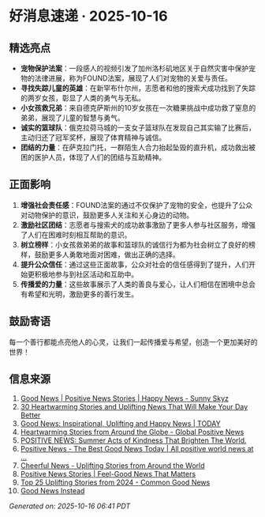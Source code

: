 # 好消息速递 · 2025-10-16

## 精选亮点
- **宠物保护法案**：一段感人的视频引发了加州洛杉矶地区关于自然灾害中保护宠物的法律进展，称为FOUND法案，展现了人们对宠物的关爱与责任。
- **寻找失踪儿童的英雄**：在新罕布什尔州，志愿者和他的搜索犬成功找到了失踪的两岁女孩，彰显了人类的勇气与无私。
- **小女孩救兄弟**：来自德克萨斯州的10岁女孩在一次糖果挑战中成功救了窒息的弟弟，展现了儿童的智慧与勇气。
- **诚实的篮球队**：俄克拉荷马城的一支女子篮球队在发现自己其实输了比赛后，主动归还了冠军奖杯，展现了体育精神与诚信。
- **团结的力量**：在萨克拉门托，一群陌生人合力抬起坠毁的直升机，成功救出被困的医护人员，体现了人们的团结与互助精神。

## 正面影响
1. **增强社会责任感**：FOUND法案的通过不仅保护了宠物的安全，也提升了公众对动物保护的意识，鼓励更多人关注和关心身边的动物。
2. **激励社区团结**：志愿者与搜索犬的成功故事激励了更多人参与社区服务，增强了人们在困难时刻相互帮助的意识。
3. **树立榜样**：小女孩救弟弟的故事和篮球队的诚信行为都为社会树立了良好的榜样，鼓励更多人勇敢地面对困难，做出正确的选择。
4. **提升公众信任**：通过这些正面故事，公众对社会的信任感得到了提升，人们开始更积极地参与到社区活动和互助中。
5. **传播爱的力量**：这些故事展示了人类的善良与爱心，让人们相信在困境中总会有希望和光明，激励更多的善行发生。

## 鼓励寄语
每一个善行都能点亮他人的心灵，让我们一起传播爱与希望，创造一个更加美好的世界！

## 信息来源
1. [Good News | Positive News Stories | Happy News - Sunny Skyz](https://www.sunnyskyz.com/good-news)
2. [30 Heartwarming Stories and Uplifting News That Will Make Your Day Better](https://121clicks.com/inspirations/heartwarming-stories-and-uplifting-news)
3. [Good News: Inspirational, Uplifting and Happy News | TODAY](https://www.today.com/news/good-news)
4. [Heartwarming Stories from Around the Globe - Global Positive News](https://www.globalpositivenewsnetwork.com/heartwarming-stories-from-around-the-globe/)
5. [POSITIVE NEWS: Summer Acts of Kindness That Brighten The World.](https://thinkkindness.org/blog/positive-news-summer-acts-of-kindness-that-brighten-the-world/)
6. [Positive News - The Best Good News Today | All positive world news at ...](https://positivenewsfoundation.org/)
7. [Cheerful News - Uplifting Stories from Around the World](https://cheerfulnewsdaily.com/)
8. [Positive News Stories | Feel-Good News That Matters](https://www.positivenews.press/stories)
9. [Top 25 Uplifting Stories from 2024 - Common Good News](https://commongoodnews.org/inspiring/top-25-uplifting-stories-from-2024/)
10. [Good News Instead](https://www.goodnewsinstead.com/)

_Generated on: 2025-10-16 06:41 PDT_

